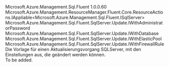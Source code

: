 <Type Name="IUpdate" FullName="Microsoft.Azure.Management.Sql.Fluent.SqlServer.Update.IUpdate">
  <TypeSignature Language="C#" Value="public interface IUpdate : Microsoft.Azure.Management.ResourceManager.Fluent.Core.ResourceActions.IAppliable&lt;Microsoft.Azure.Management.Sql.Fluent.ISqlServer&gt;, Microsoft.Azure.Management.Sql.Fluent.SqlServer.Update.IWithAdministratorPassword, Microsoft.Azure.Management.Sql.Fluent.SqlServer.Update.IWithDatabase, Microsoft.Azure.Management.Sql.Fluent.SqlServer.Update.IWithElasticPool, Microsoft.Azure.Management.Sql.Fluent.SqlServer.Update.IWithFirewallRule" />
  <TypeSignature Language="ILAsm" Value=".class public interface auto ansi abstract IUpdate implements class Microsoft.Azure.Management.ResourceManager.Fluent.Core.ResourceActions.IAppliable`1&lt;class Microsoft.Azure.Management.Sql.Fluent.ISqlServer&gt;, class Microsoft.Azure.Management.ResourceManager.Fluent.Core.ResourceActions.IIndexable, class Microsoft.Azure.Management.Sql.Fluent.SqlServer.Update.IWithAdministratorPassword, class Microsoft.Azure.Management.Sql.Fluent.SqlServer.Update.IWithDatabase, class Microsoft.Azure.Management.Sql.Fluent.SqlServer.Update.IWithElasticPool, class Microsoft.Azure.Management.Sql.Fluent.SqlServer.Update.IWithFirewallRule" />
  <TypeSignature Language="DocId" Value="T:Microsoft.Azure.Management.Sql.Fluent.SqlServer.Update.IUpdate" />
  <TypeSignature Language="VB.NET" Value="Public Interface IUpdate&#xA;Implements IAppliable(Of ISqlServer), IWithAdministratorPassword, IWithDatabase, IWithElasticPool, IWithFirewallRule" />
  <TypeSignature Language="F#" Value="type IUpdate = interface&#xA;    interface IAppliable&lt;ISqlServer&gt;&#xA;    interface IIndexable&#xA;    interface IWithAdministratorPassword&#xA;    interface IWithElasticPool&#xA;    interface IWithDatabase&#xA;    interface IWithFirewallRule" />
  <AssemblyInfo>
    <AssemblyName>Microsoft.Azure.Management.Sql.Fluent</AssemblyName>
    <AssemblyVersion>1.0.0.60</AssemblyVersion>
  </AssemblyInfo>
  <Interfaces>
    <Interface>
      <InterfaceName>Microsoft.Azure.Management.ResourceManager.Fluent.Core.ResourceActions.IAppliable&lt;Microsoft.Azure.Management.Sql.Fluent.ISqlServer&gt;</InterfaceName>
    </Interface>
    <Interface>
      <InterfaceName>Microsoft.Azure.Management.Sql.Fluent.SqlServer.Update.IWithAdministratorPassword</InterfaceName>
    </Interface>
    <Interface>
      <InterfaceName>Microsoft.Azure.Management.Sql.Fluent.SqlServer.Update.IWithDatabase</InterfaceName>
    </Interface>
    <Interface>
      <InterfaceName>Microsoft.Azure.Management.Sql.Fluent.SqlServer.Update.IWithElasticPool</InterfaceName>
    </Interface>
    <Interface>
      <InterfaceName>Microsoft.Azure.Management.Sql.Fluent.SqlServer.Update.IWithFirewallRule</InterfaceName>
    </Interface>
  </Interfaces>
  <Docs>
    <summary>
            Die Vorlage für einen Aktualisierungsvorgang SQLServer, mit den Einstellungen aus, die geändert werden können.
            </summary>
    <remarks>To be added.</remarks>
  </Docs>
  <Members />
</Type>